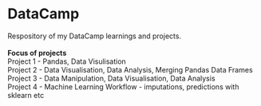 # DataCamp
Respository of my DataCamp learnings and projects. <br/> <br/>
**Focus of projects**</u> <br/>
Project 1 - Pandas, Data Visulisation <br/>
Project 2 - Data Visualisation, Data Analysis, Merging Pandas Data Frames <br/>
Project 3 - Data Manipulation, Data Visualisation, Data Analysis <br/>
Project 4 - Machine Learning Workflow - imputations, predictions with sklearn etc <br/>
